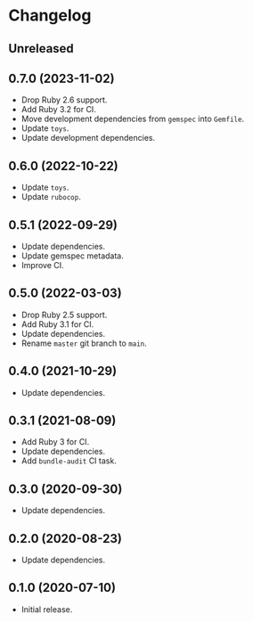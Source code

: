 # Changelog

## Unreleased

## 0.7.0 (2023-11-02)

*   Drop Ruby 2.6 support.
*   Add Ruby 3.2 for CI.
*   Move development dependencies from `gemspec` into `Gemfile`.
*   Update `toys`.
*   Update development dependencies.

## 0.6.0 (2022-10-22)

*   Update `toys`.
*   Update `rubocop`.

## 0.5.1 (2022-09-29)

*   Update dependencies.
*   Update gemspec metadata.
*   Improve CI.

## 0.5.0 (2022-03-03)

*   Drop Ruby 2.5 support.
*   Add Ruby 3.1 for CI.
*   Update dependencies.
*   Rename `master` git branch to `main`.

## 0.4.0 (2021-10-29)

*   Update dependencies.

## 0.3.1 (2021-08-09)

*   Add Ruby 3 for CI.
*   Update dependencies.
*   Add `bundle-audit` CI task.

## 0.3.0 (2020-09-30)

*   Update dependencies.

## 0.2.0 (2020-08-23)

*   Update dependencies.

## 0.1.0 (2020-07-10)

*   Initial release.
